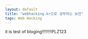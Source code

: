 ```yaml
---
layout: default
title: "webhacking.kr으로 공부하는 보안"
tags: Web Hacking
---
```


it is test of bloging!!!!!!!!PLZ123
